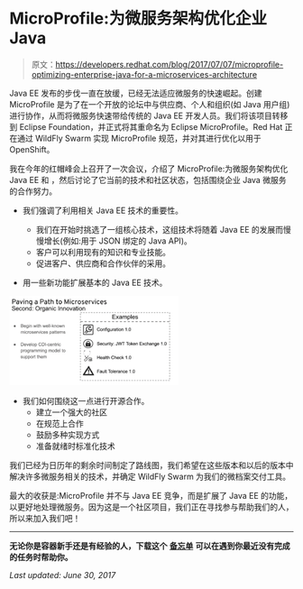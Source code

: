 # MicroProfile:为微服务架构优化企业 Java

> 原文：<https://developers.redhat.com/blog/2017/07/07/microprofile-optimizing-enterprise-java-for-a-microservices-architecture>

Java EE 发布的步伐一直在放缓，已经无法适应微服务的快速崛起。创建 MicroProfile 是为了在一个开放的论坛中与供应商、个人和组织(如 Java 用户组)进行协作，从而将微服务快速带给传统的 Java EE 开发人员。我们将该项目转移到 Eclipse Foundation，并正式将其重命名为 Eclipse MicroProfile。Red Hat 正在通过 WildFly Swarm 实现 MicroProfile 规范，并对其进行优化以用于 OpenShift。

我在今年的红帽峰会上召开了一次会议，介绍了 MicroProfile:为微服务架构优化 Java EE 和 ，然后讨论了它当前的技术和社区状态，包括围绕企业 Java 微服务的合作努力。

*   我们强调了利用相关 Java EE 技术的重要性。
    *   我们在开始时挑选了一组核心技术，这组技术将随着 Java EE 的发展而慢慢增长(例如:用于 JSON 绑定的 Java API)。
    *   客户可以利用现有的知识和专业技能。
    *   促进客户、供应商和合作伙伴的采用。

*   用一些新功能扩展基本的 Java EE 技术。

![](img/ca59c218f898fcc09e4c0c43456f1c34.png)

*   我们如何围绕这一点进行开源合作。
    *   建立一个强大的社区
    *   在规范上合作
    *   鼓励多种实现方式
    *   准备就绪时标准化技术

我们已经为日历年的剩余时间制定了路线图，我们希望在这些版本和以后的版本中解决许多微服务相关的技术，并确定 WildFly Swarm 为我们的微档案交付工具。

最大的收获是:MicroProfile 并不与 Java EE 竞争，而是扩展了 Java EE 的功能，以更好地处理微服务。因为这是一个社区项目，我们正在寻找参与帮助我们的人，所以来加入我们吧！

* * *

**无论你是容器新手还是有经验的人，下载这个** [**备忘单**](https://developers.redhat.com/promotions/docker-cheatsheet/) **可以在遇到你最近没有完成的任务时帮助你。**

*Last updated: June 30, 2017*